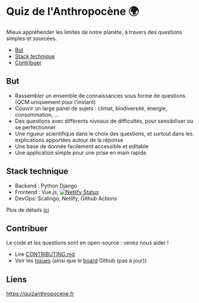 # Quiz de l'Anthropocène 🌍

Mieux appréhender les limites de notre planète, à travers des questions simples et sourcées.

<!-- START doctoc generated TOC please keep comment here to allow auto update -->
<!-- DON'T EDIT THIS SECTION, INSTEAD RE-RUN doctoc TO UPDATE -->

- [But](#but)
- [Stack technique](#stack-technique)
- [Contribuer](#contribuer)

<!-- END doctoc generated TOC please keep comment here to allow auto update -->

## But

- Rassembler un ensemble de connaissances sous forme de questions (QCM uniquement pour l'instant)
- Couvrir un large panel de sujets : climat, biodiversité, énergie, consommation, ...
- Des questions avec différents niveaux de difficultés, pour sensibiliser ou se perfectionner
- Une rigueur scientifique dans le choix des questions, et surtout dans les explications apportées autour de la réponse
- Une base de donnée facilement accessible et editable
- Une application simple pour une prise en main rapide

## Stack technique

- Backend : Python Django
- Frontend : Vue.js, [![Netlify Status](https://api.netlify.com/api/v1/badges/fda65ff6-86b3-4a33-81bd-708699135c63/deploy-status)](https://app.netlify.com/sites/quiz-anthropocene/deploys)
- DevOps: Scalingo, Netlify, Github Actions

Plus de détails [ici](CONTRIBUTING.md#stack-technique)

## Contribuer

Le code et les questions sont en open-source : venez nous aider !

- Lire [CONTRIBUTING.md](CONTRIBUTING.md)
- Voir les [Issues](https://github.com/quiz-anthropocene/know-your-planet/issues) (ainsi que le [board](https://github.com/quiz-anthropocene/know-your-planet/projects/1) Github (pas à jour))

## Liens

https://quizanthropocene.fr
